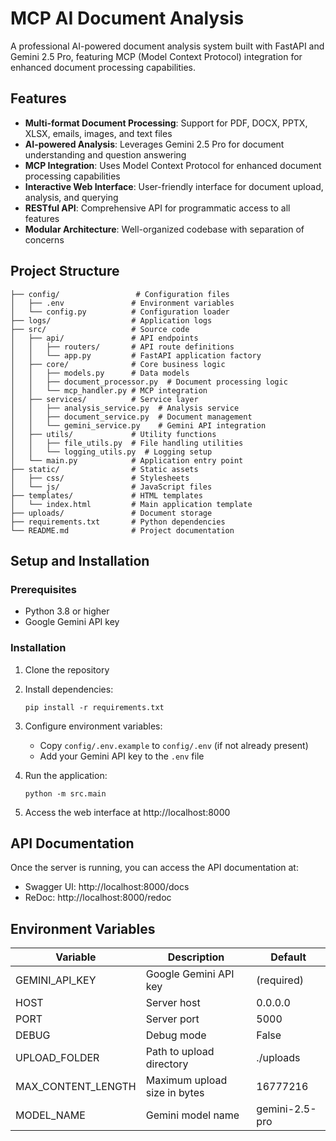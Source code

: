 # MCP AI Document Analysis

A professional AI-powered document analysis system built with FastAPI and Gemini 2.5 Pro, featuring MCP (Model Context Protocol) integration for enhanced document processing capabilities.

## Features

- **Multi-format Document Processing**: Support for PDF, DOCX, PPTX, XLSX, emails, images, and text files
- **AI-powered Analysis**: Leverages Gemini 2.5 Pro for document understanding and question answering
- **MCP Integration**: Uses Model Context Protocol for enhanced document processing capabilities
- **Interactive Web Interface**: User-friendly interface for document upload, analysis, and querying
- **RESTful API**: Comprehensive API for programmatic access to all features
- **Modular Architecture**: Well-organized codebase with separation of concerns

## Project Structure

```
├── config/                 # Configuration files
│   ├── .env               # Environment variables
│   └── config.py          # Configuration loader
├── logs/                  # Application logs
├── src/                   # Source code
│   ├── api/               # API endpoints
│   │   ├── routers/       # API route definitions
│   │   └── app.py         # FastAPI application factory
│   ├── core/              # Core business logic
│   │   ├── models.py      # Data models
│   │   ├── document_processor.py  # Document processing logic
│   │   └── mcp_handler.py # MCP integration
│   ├── services/          # Service layer
│   │   ├── analysis_service.py  # Analysis service
│   │   ├── document_service.py  # Document management
│   │   └── gemini_service.py    # Gemini API integration
│   ├── utils/             # Utility functions
│   │   ├── file_utils.py  # File handling utilities
│   │   └── logging_utils.py  # Logging setup
│   └── main.py            # Application entry point
├── static/                # Static assets
│   ├── css/               # Stylesheets
│   └── js/                # JavaScript files
├── templates/             # HTML templates
│   └── index.html         # Main application template
├── uploads/               # Document storage
├── requirements.txt       # Python dependencies
└── README.md              # Project documentation
```

## Setup and Installation

### Prerequisites

- Python 3.8 or higher
- Google Gemini API key

### Installation

1. Clone the repository

2. Install dependencies:

   ```
   pip install -r requirements.txt
   ```

3. Configure environment variables:

   - Copy `config/.env.example` to `config/.env` (if not already present)
   - Add your Gemini API key to the `.env` file

4. Run the application:

   ```
   python -m src.main
   ```

5. Access the web interface at http://localhost:8000

## API Documentation

Once the server is running, you can access the API documentation at:

- Swagger UI: http://localhost:8000/docs
- ReDoc: http://localhost:8000/redoc

## Environment Variables

| Variable           | Description                  | Default        |
| ------------------ | ---------------------------- | -------------- |
| GEMINI_API_KEY     | Google Gemini API key        | (required)     |
| HOST               | Server host                  | 0.0.0.0        |
| PORT               | Server port                  | 5000           |
| DEBUG              | Debug mode                   | False          |
| UPLOAD_FOLDER      | Path to upload directory     | ./uploads      |
| MAX_CONTENT_LENGTH | Maximum upload size in bytes | 16777216       |
| MODEL_NAME         | Gemini model name            | gemini-2.5-pro |
